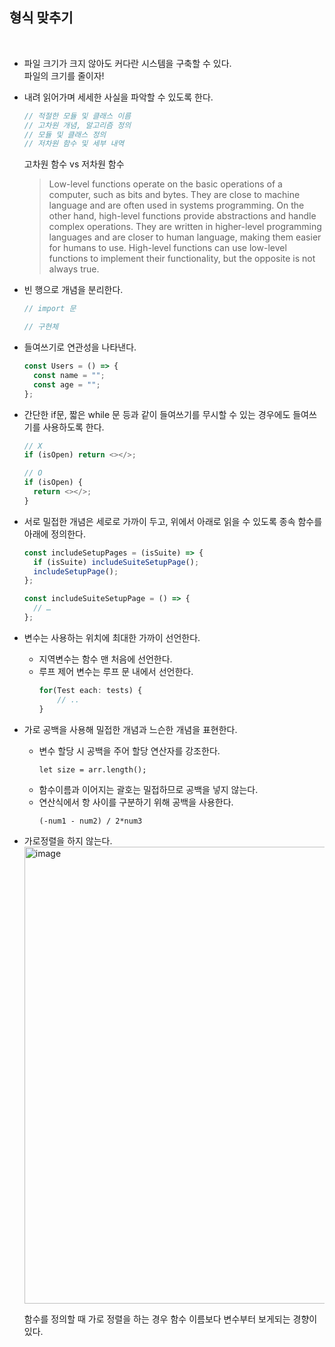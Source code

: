 ## 형식 맞추기

<br/>  

- 파일 크기가 크지 않아도 커다란 시스템을 구축할 수 있다.  
  파일의 크기를 줄이자!
- 내려 읽어가며 세세한 사실을 파악할 수 있도록 한다.

  ```js
  // 적절한 모듈 및 클래스 이름
  // 고차원 개념, 알고리즘 정의
  // 모듈 및 클래스 정의
  // 저차원 함수 및 세부 내역
  ```

  고차원 함수 vs 저차원 함수

  > Low-level functions operate on the basic operations of a computer, such as bits and bytes. They are close to machine language and are often used in systems programming. On the other hand, high-level functions provide abstractions and handle complex operations. They are written in higher-level programming languages and are closer to human language, making them easier for humans to use. High-level functions can use low-level functions to implement their functionality, but the opposite is not always true.

- 빈 행으로 개념을 분리한다.

  ```js
  // import 문

  // 구현체
  ```

- 들여쓰기로 연관성을 나타낸다.
  ```js
  const Users = () => {
    const name = "";
    const age = "";
  };
  ```
- 간단한 if문, 짧은 while 문 등과 같이 들여쓰기를 무시할 수 있는 경우에도 들여쓰기를 사용하도록 한다.

  ```js
  // X
  if (isOpen) return <></>;

  // O
  if (isOpen) {
    return <></>;
  }
  ```

- 서로 밀접한 개념은 세로로 가까이 두고, 위에서 아래로 읽을 수 있도록 종속 함수를 아래에 정의한다. 

  ```js
  const includeSetupPages = (isSuite) => {
    if (isSuite) includeSuiteSetupPage();
    includeSetupPage();
  };

  const includeSuiteSetupPage = () => {
    // …
  };
  ```

- 변수는 사용하는 위치에 최대한 가까이 선언한다.
  - 지역변수는 함수 맨 처음에 선언한다.
  - 루프 제어 변수는 루프 문 내에서 선언한다.
    ```js
    for(Test each: tests) {
        // ..
    }
    ```
- 가로 공백을 사용해 밀접한 개념과 느슨한 개념을 표현한다.
  - 변수 할당 시 공백을 주어 할당 연산자를 강조한다.
    ```
    let size = arr.length();
    ```
  - 함수이름과 이어지는 괄호는 밀접하므로 공백을 넣지 않는다.
  - 연산식에서 항 사이를 구분하기 위해 공백을 사용한다.
    ```
    (-num1 - num2) / 2*num3
    ```

* 가로정렬을 하지 않는다.  
  <img width="731" alt="image" src="https://user-images.githubusercontent.com/67260437/217409523-c24a98d8-f1fa-4b11-8a18-40db1369b472.png">

  함수를 정의할 때 가로 정렬을 하는 경우 함수 이름보다 변수부터 보게되는 경향이 있다.
